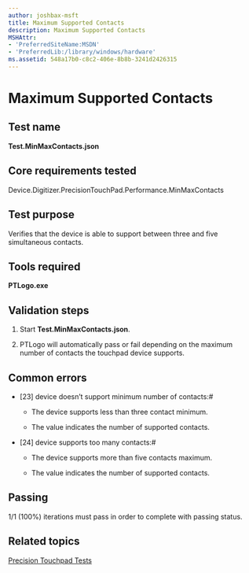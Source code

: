 ```yaml
---
author: joshbax-msft
title: Maximum Supported Contacts
description: Maximum Supported Contacts
MSHAttr:
- 'PreferredSiteName:MSDN'
- 'PreferredLib:/library/windows/hardware'
ms.assetid: 548a17b0-c8c2-406e-8b8b-3241d2426315
---
```


# Maximum Supported Contacts


## Test name


**Test.MinMaxContacts.json**

## Core requirements tested


Device.Digitizer.PrecisionTouchPad.Performance.MinMaxContacts

## Test purpose


Verifies that the device is able to support between three and five simultaneous contacts.

## Tools required


**PTLogo.exe**

## Validation steps


1.  Start **Test.MinMaxContacts.json**.

2.  PTLogo will automatically pass or fail depending on the maximum number of contacts the touchpad device supports.

## Common errors


-   \[23\] device doesn’t support minimum number of contacts:\#

    -   The device supports less than three contact minimum.

    -   The value indicates the number of supported contacts.

-   \[24\] device supports too many contacts:\#

    -   The device supports more than five contacts maximum.

    -   The value indicates the number of supported contacts.

## Passing


1/1 (100%) iterations must pass in order to complete with passing status.

## Related topics


[Precision Touchpad Tests](precision-touchpad-tests.md)

 

 







